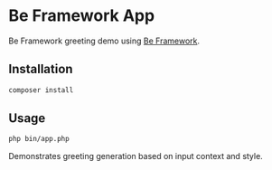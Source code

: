 # Be Framework App

Be Framework greeting demo using [Be Framework](https://be-framework.github.io/).

## Installation

```bash
composer install
```

## Usage

```bash
php bin/app.php
```

Demonstrates greeting generation based on input context and style.
